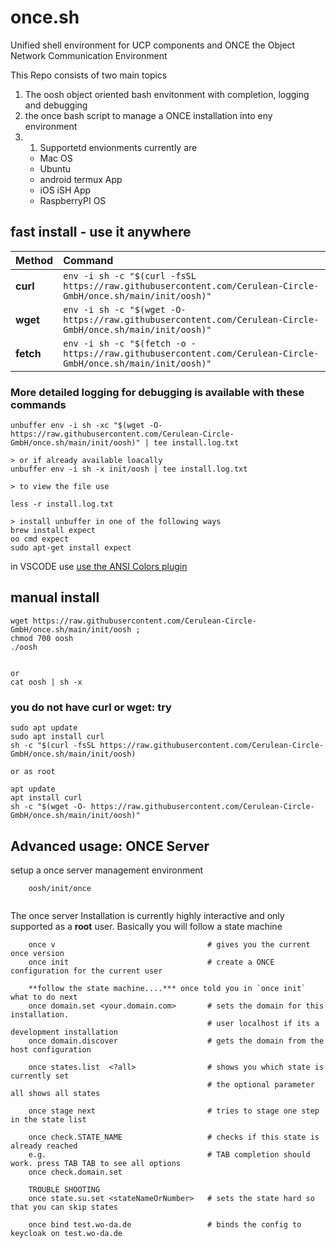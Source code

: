 # once.sh
Unified shell environment for UCP components and ONCE the Object Network Communication Environment


This Repo consists of two main topics
1. The oosh object oriented bash envitonment with completion, logging and debugging
1. the once bash script to manage a ONCE installation into eny environment
1. 1. Supportetd envionments currently are
    * Mac OS
    * Ubuntu
    * android termux App
    * iOS iSH App
    * RaspberryPI OS

## fast install - use it anywhere

| Method    | Command                                                                                           |
|:----------|:--------------------------------------------------------------------------------------------------|
| **curl**  | `env -i sh -c "$(curl -fsSL https://raw.githubusercontent.com/Cerulean-Circle-GmbH/once.sh/main/init/oosh)"` |
| **wget**  | `env -i sh -c "$(wget -O- https://raw.githubusercontent.com/Cerulean-Circle-GmbH/once.sh/main/init/oosh)"`   |
| **fetch** | `env -i sh -c "$(fetch -o - https://raw.githubusercontent.com/Cerulean-Circle-GmbH/once.sh/main/init/oosh)"` |


### More detailed logging for debugging is available with these commands
```
unbuffer env -i sh -xc "$(wget -O- https://raw.githubusercontent.com/Cerulean-Circle-GmbH/once.sh/main/init/oosh)" | tee install.log.txt

> or if already available loacally
unbuffer env -i sh -x init/oosh | tee install.log.txt 

> to view the file use 

less -r install.log.txt

> install unbuffer in one of the following ways
brew install expect
oo cmd expect
sudo apt-get install expect

```
in VSCODE use [use the ANSI Colors plugin](https://marketplace.visualstudio.com/items?itemName=iliazeus.vscode-ansi)

## manual install
```
wget https://raw.githubusercontent.com/Cerulean-Circle-GmbH/once.sh/main/init/oosh ;
chmod 700 oosh
./oosh


or
cat oosh | sh -x
```

### you do not have curl or wget: try

```
sudo apt update
sudo apt install curl
sh -c "$(curl -fsSL https://raw.githubusercontent.com/Cerulean-Circle-GmbH/once.sh/main/init/oosh)

or as root

apt update
apt install curl
sh -c "$(wget -O- https://raw.githubusercontent.com/Cerulean-Circle-GmbH/once.sh/main/init/oosh)"
```


## Advanced usage: ONCE Server

setup a once server management environment

```
    oosh/init/once
    
```

The once server Installation is currently highly interactive and only supported as a **root** user.
Basically you will follow a state machine
```
    once v                                  # gives you the current once version
    once init                               # create a ONCE configuration for the current user

    **follow the state machine....*** once told you in `once init` what to do next
    once domain.set <your.domain.com>       # sets the domain for this installation. 
                                            # user localhost if its a development installation
    once domain.discover                    # gets the domain from the host configuration

    once states.list  <?all>                # shows you which state is currently set
                                            # the optional parameter all shows all states

    once stage next                         # tries to stage one step in the state list

    once check.STATE_NAME                   # checks if this state is already reached
    e.g.                                    # TAB completion should work. press TAB TAB to see all options
    once check.domain.set

    TROUBLE SHOOTING
    once state.su.set <stateNameOrNumber>   # sets the state hard so that you can skip states 

    once bind test.wo-da.de                 # binds the config to keycloak on test.wo-da.de
    
```
